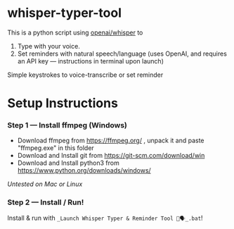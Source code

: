 # whisper-typer-tool
This is a python script using [openai/whisper](https://github.com/openai/whisper) to 
1. Type with your voice.
2. Set reminders with natural speech/language (uses OpenAI, and requires an API key — instructions in terminal upon launch)

Simple keystrokes to voice-transcribe or set reminder 

# Setup Instructions

### Step 1 — Install ffmpeg (Windows)
- Download ffmpeg from https://ffmpeg.org/ , unpack it and paste "ffmpeg.exe" in this folder
- Download and Install git from https://git-scm.com/download/win
- Download and Install python3 from https://www.python.org/downloads/windows/
    
*Untested on Mac or Linux*

### Step 2 — Install / Run!
Install & run with `_Launch Whisper Typer & Reminder Tool 💾🗣️_.bat`!
